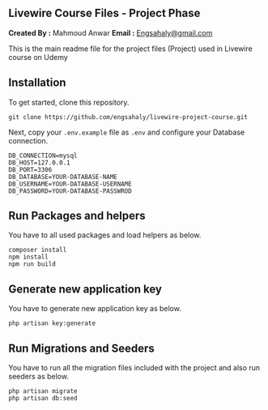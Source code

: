 ## Livewire Course Files - Project Phase

**Created By :** Mahmoud Anwar
**Email :** Engsahaly@gmail.com

This is the main readme file for the project files (Project) used in Livewire course on Udemy

## Installation

To get started, clone this repository.

```
git clone https://github.com/engsahaly/livewire-project-course.git
```

Next, copy your `.env.example` file as `.env` and configure your Database connection.

```
DB_CONNECTION=mysql
DB_HOST=127.0.0.1
DB_PORT=3306
DB_DATABASE=YOUR-DATABASE-NAME
DB_USERNAME=YOUR-DATABASE-USERNAME
DB_PASSWORD=YOUR-DATABASE-PASSWROD
```

## Run Packages and helpers

You have to all used packages and load helpers as below.

```
composer install
npm install
npm run build
```

## Generate new application key

You have to generate new application key as below.

```
php artisan key:generate
```

## Run Migrations and Seeders

You have to run all the migration files included with the project and also run seeders as below.

```
php artisan migrate
php artisan db:seed
```
